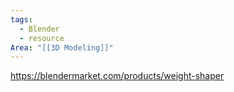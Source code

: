 ```yaml
---
tags:
  - Blender
  - resource
Area: "[[3D Modeling]]"
---
```


https://blendermarket.com/products/weight-shaper